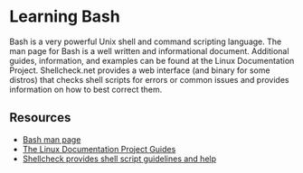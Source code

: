 # Learning Bash
Bash is a very powerful Unix shell and command scripting language. The man page for Bash is a well written and informational document. Additional guides, information, and examples can be found at the Linux Documentation Project. Shellcheck.net provides a web interface (and binary for some distros) that checks shell scripts for errors or common issues and provides information on how to best correct them.  

## Resources
- [Bash man page](http://linux.die.net/man/1/bash)  
- [The Linux Documentation Project Guides](http://tldp.org/guides.html)  
- [Shellcheck provides shell script guidelines and help](http://www.shellcheck.net/)  
